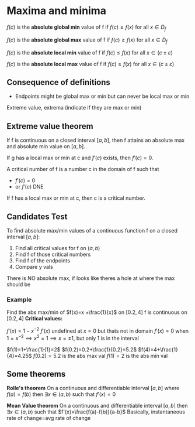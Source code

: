 # Maxima and minima

$f(c)$ is the **absolute global min** value of f if $f(c)\leq f(x)$ for all $x \in D_f$

$f(c)$ is the **absolute global max** value of f if $f(c)\geq f(x)$ for all $x \in D_f$

$f(c)$ is the **absolute local min** value of f if $f(c)\leq f(x)$ for all $x \in (c \pm \varepsilon)$

$f(c)$ is the **absolute local max** value of f if $f(c)\geq f(x)$ for all $x \in (c \pm \varepsilon)$

## Consequence of definitions

- Endpoints might be global max or min but can never be local max or min

Extreme value, extrema (indicate if they are max or min)

## Extreme value theorem

If f is continuous on a closed interval $[a,b]$, then f attains an absolute max and absolute min value on $[a,b]$.

If g has a local max or min at c and $f'(c)$ exists, then $f'(c)=0$.

A critical number of f is a number c in the domain of f such that

- $f'(c)=0$
- or $f'(c)$ DNE

If f has a local max or min at c, then c is a critical number.

## Candidates Test

To find absolute max/min values of a continuous function f on a closed interval $[a,b]$:

1. Find all critical values for f on $(a,b)$
2. Find f of those critical numbers
3. Find f of the endpoints
4. Compare y vals

There is NO absolute max, if looks like theres a hole at where the max should be

### Example

Find the abs max/min of $f(x)=x +\frac{1}{x}$ on $[0.2,4]$
f is continuous on $[0.2,4]$
**Critical values:**

$f'(x)=1-x^{-2}$
$f'(x)$ undefined at $x=0$ but thats not in domain
$f'(x)=0$ when $1=x^{-2} \implies x^2=1 \implies x=\pm 1$, but only 1 is in the interval

$f(1)=1+\frac{1}{1}=2$
$f(0.2)=0.2+\frac{1}{0.2}=5.2$
$f(4)=4+\frac{1}{4}=4.25$
$f(0.2)=5.2$ is the abs max val
$f(1)=2$ is the abs min val

## Some theorems

**Rolle's theorem**
On a continuous and differentiable interval $[a,b]$ where $f(a)=f(b)$ then $\exists x \in (a,b)$ such that $f'(x)=0$

**Mean Value theorem**
On a continuous and differentiable interval $[a,b]$ then $\exists x \in (a,b)$ such that $f'(x)=\frac{f(a)-f(b)}{a-b}$
Basically, instantaneous rate of change=avg rate of change